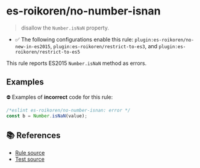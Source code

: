 # es-roikoren/no-number-isnan
> disallow the `Number.isNaN` property.

- ✅ The following configurations enable this rule: `plugin:es-roikoren/no-new-in-es2015`, `plugin:es-roikoren/restrict-to-es3`, and `plugin:es-roikoren/restrict-to-es5`

This rule reports ES2015 `Number.isNaN` method as errors.

## Examples

⛔ Examples of **incorrect** code for this rule:

```js
/*eslint es-roikoren/no-number-isnan: error */
const b = Number.isNaN(value);
```

## 📚 References

- [Rule source](https://github.com/roikoren755/eslint-plugin-es/blob/v2.0.9/src/rules/no-number-isnan.ts)
- [Test source](https://github.com/roikoren755/eslint-plugin-es/blob/v2.0.9/tests/src/rules/no-number-isnan.ts)
